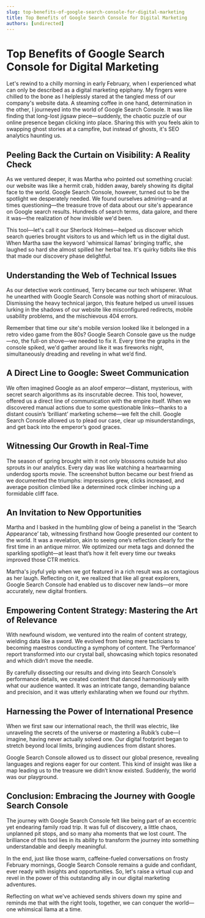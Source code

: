```yaml
---
slug: top-benefits-of-google-search-console-for-digital-marketing
title: Top Benefits of Google Search Console for Digital Marketing
authors: [undirected]
---
```



# Top Benefits of Google Search Console for Digital Marketing

Let's rewind to a chilly morning in early February, when I experienced what can only be described as a digital marketing epiphany. My fingers were chilled to the bone as I helplessly stared at the tangled mess of our company's website data. A steaming coffee in one hand, determination in the other, I journeyed into the world of Google Search Console. It was like finding that long-lost jigsaw piece—suddenly, the chaotic puzzle of our online presence began clicking into place. Sharing this with you feels akin to swapping ghost stories at a campfire, but instead of ghosts, it's SEO analytics haunting us.

## **Peeling Back the Curtain on Visibility: A Reality Check**

As we ventured deeper, it was Martha who pointed out something crucial: our website was like a hermit crab, hidden away, barely showing its digital face to the world. Google Search Console, however, turned out to be the spotlight we desperately needed. We found ourselves admiring—and at times questioning—the treasure trove of data about our site's appearance on Google search results. Hundreds of search terms, data galore, and there it was—the realization of how invisible we'd been.

This tool—let's call it our Sherlock Holmes—helped us discover which search queries brought visitors to us and which left us in the digital dust. When Martha saw the keyword 'whimsical llamas' bringing traffic, she laughed so hard she almost spilled her herbal tea. It's quirky tidbits like this that made our discovery phase delightful.

## **Understanding the Web of Technical Issues**

As our detective work continued, Terry became our tech whisperer. What he unearthed with Google Search Console was nothing short of miraculous. Dismissing the heavy technical jargon, this feature helped us unveil issues lurking in the shadows of our website like misconfigured redirects, mobile usability problems, and the mischievous 404 errors.

Remember that time our site's mobile version looked like it belonged in a retro video game from the 80s? Google Search Console gave us the nudge—no, the full-on shove—we needed to fix it. Every time the graphs in the console spiked, we'd gather around like it was fireworks night, simultaneously dreading and reveling in what we’d find.

## **A Direct Line to Google: Sweet Communication**

We often imagined Google as an aloof emperor—distant, mysterious, with secret search algorithms as its inscrutable decree. This tool, however, offered us a direct line of communication with the empire itself. When we discovered manual actions due to some questionable links—thanks to a distant cousin’s ‘brilliant’ marketing scheme—we felt the chill. Google Search Console allowed us to plead our case, clear up misunderstandings, and get back into the emperor’s good graces.

## **Witnessing Our Growth in Real-Time**

The season of spring brought with it not only blossoms outside but also sprouts in our analytics. Every day was like watching a heartwarming underdog sports movie. The screenshot button became our best friend as we documented the triumphs: impressions grew, clicks increased, and average position climbed like a determined rock climber inching up a formidable cliff face.

## **An Invitation to New Opportunities**

Martha and I basked in the humbling glow of being a panelist in the ‘Search Appearance’ tab, witnessing firsthand how Google presented our content to the world. It was a revelation, akin to seeing one’s reflection clearly for the first time in an antique mirror. We optimized our meta tags and donned the sparkling spotlight—at least that’s how it felt every time our tweaks improved those CTR metrics.

Martha's joyful yelp when we got featured in a rich result was as contagious as her laugh. Reflecting on it, we realized that like all great explorers, Google Search Console had enabled us to discover new lands—or more accurately, new digital frontiers.

## **Empowering Content Strategy: Mastering the Art of Relevance**

With newfound wisdom, we ventured into the realm of content strategy, wielding data like a sword. We evolved from being mere tacticians to becoming maestros conducting a symphony of content. The ‘Performance’ report transformed into our crystal ball, showcasing which topics resonated and which didn’t move the needle.

By carefully dissecting our results and diving into Search Console’s performance details, we created content that danced harmoniously with what our audience wanted. It was an intricate tango, demanding balance and precision, and it was utterly exhilarating when we found our rhythm.

## **Harnessing the Power of International Presence**

When we first saw our international reach, the thrill was electric, like unraveling the secrets of the universe or mastering a Rubik’s cube—I imagine, having never actually solved one. Our digital footprint began to stretch beyond local limits, bringing audiences from distant shores.

Google Search Console allowed us to dissect our global presence, revealing languages and regions eager for our content. This kind of insight was like a map leading us to the treasure we didn’t know existed. Suddenly, the world was our playground.

## **Conclusion: Embracing the Journey with Google Search Console**

The journey with Google Search Console felt like being part of an eccentric yet endearing family road trip. It was full of discovery, a little chaos, unplanned pit stops, and so many aha moments that we lost count. The brilliance of this tool lies in its ability to transform the journey into something understandable and deeply meaningful. 

In the end, just like those warm, caffeine-fueled conversations on frosty February mornings, Google Search Console remains a guide and confidant, ever ready with insights and opportunities. So, let's raise a virtual cup and revel in the power of this outstanding ally in our digital marketing adventures. 

Reflecting on what we've achieved sends shivers down my spine and reminds me that with the right tools, together, we can conquer the world—one whimsical llama at a time.